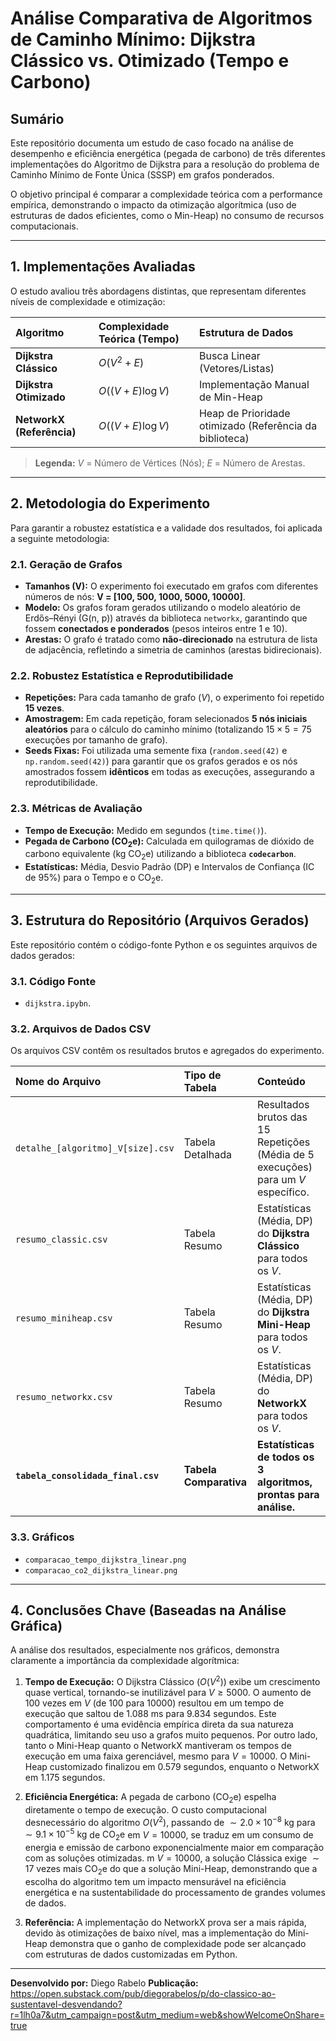 # Análise Comparativa de Algoritmos de Caminho Mínimo: Dijkstra Clássico vs. Otimizado (Tempo e Carbono)

## Sumário

Este repositório documenta um estudo de caso focado na análise de desempenho e eficiência energética (pegada de carbono) de três diferentes implementações do Algoritmo de Dijkstra para a resolução do problema de Caminho Mínimo de Fonte Única (SSSP) em grafos ponderados.

O objetivo principal é comparar a complexidade teórica com a performance empírica, demonstrando o impacto da otimização algorítmica (uso de estruturas de dados eficientes, como o Min-Heap) no consumo de recursos computacionais.

---

## 1. Implementações Avaliadas

O estudo avaliou três abordagens distintas, que representam diferentes níveis de complexidade e otimização:

| Algoritmo | Complexidade Teórica (Tempo) | Estrutura de Dados |
| :--- | :--- | :--- |
| **Dijkstra Clássico** | $O(V^2 + E)$ | Busca Linear (Vetores/Listas) |
| **Dijkstra Otimizado** | $O((V + E) \log V)$ | Implementação Manual de Min-Heap |
| **NetworkX (Referência)** | $O((V + E) \log V)$ | Heap de Prioridade otimizado (Referência da biblioteca) |

> **Legenda:** $V$ = Número de Vértices (Nós); $E$ = Número de Arestas.

---

## 2. Metodologia do Experimento

Para garantir a robustez estatística e a validade dos resultados, foi aplicada a seguinte metodologia:

### 2.1. Geração de Grafos

* **Tamanhos (V):** O experimento foi executado em grafos com diferentes números de nós: **V = [100, 500, 1000, 5000, 10000]**.
* **Modelo:** Os grafos foram gerados utilizando o modelo aleatório de Erdős–Rényi (G(n, p)) através da biblioteca `networkx`, garantindo que fossem **conectados e ponderados** (pesos inteiros entre 1 e 10).
* **Arestas:** O grafo é tratado como **não-direcionado** na estrutura de lista de adjacência, refletindo a simetria de caminhos (arestas bidirecionais).

### 2.2. Robustez Estatística e Reprodutibilidade

* **Repetições:** Para cada tamanho de grafo ($V$), o experimento foi repetido **15 vezes**.
* **Amostragem:** Em cada repetição, foram selecionados **5 nós iniciais aleatórios** para o cálculo do caminho mínimo (totalizando $15 \times 5 = 75$ execuções por tamanho de grafo).
* **Seeds Fixas:** Foi utilizada uma semente fixa (`random.seed(42)` e `np.random.seed(42)`) para garantir que os grafos gerados e os nós amostrados fossem **idênticos** em todas as execuções, assegurando a reprodutibilidade.

### 2.3. Métricas de Avaliação

* **Tempo de Execução:** Medido em segundos (`time.time()`).
* **Pegada de Carbono ($\text{CO}_2\text{e}$):** Calculada em quilogramas de dióxido de carbono equivalente ($\text{kg}$ $\text{CO}_2\text{e}$) utilizando a biblioteca **`codecarbon`**.
* **Estatísticas:** Média, Desvio Padrão (DP) e Intervalos de Confiança (IC de 95%) para o Tempo e o $\text{CO}_2\text{e}$.

---

## 3. Estrutura do Repositório (Arquivos Gerados)

Este repositório contém o código-fonte Python e os seguintes arquivos de dados gerados:

### 3.1. Código Fonte

* `dijkstra.ipybn`.

### 3.2. Arquivos de Dados CSV

Os arquivos CSV contêm os resultados brutos e agregados do experimento.

| Nome do Arquivo | Tipo de Tabela | Conteúdo |
| :--- | :--- | :--- |
| `detalhe_[algoritmo]_V[size].csv` | Tabela Detalhada | Resultados brutos das 15 Repetições (Média de 5 execuções) para um $V$ específico. |
| `resumo_classic.csv` | Tabela Resumo | Estatísticas (Média, DP) do **Dijkstra Clássico** para todos os $V$. |
| `resumo_miniheap.csv` | Tabela Resumo | Estatísticas (Média, DP) do **Dijkstra Mini-Heap** para todos os $V$. |
| `resumo_networkx.csv` | Tabela Resumo | Estatísticas (Média, DP) do **NetworkX** para todos os $V$. |
| **`tabela_consolidada_final.csv`** | **Tabela Comparativa** | **Estatísticas de todos os 3 algoritmos, prontas para análise.** |

### 3.3. Gráficos

* `comparacao_tempo_dijkstra_linear.png`
* `comparacao_co2_dijkstra_linear.png`

---

## 4. Conclusões Chave (Baseadas na Análise Gráfica)

A análise dos resultados, especialmente nos gráficos, demonstra claramente a importância da complexidade algorítmica:

1.  **Tempo de Execução:** O Dijkstra Clássico $(O(V^2))$ exibe um crescimento quase vertical, tornando-se inutilizável para $V \ge 5000$. O aumento de 100 vezes em $V$ (de 100 para 10000) resultou em um tempo de execução que saltou de $1.088\text{ ms}$ para $9.834$ segundos. Este comportamento é uma evidência empírica direta da sua natureza quadrática, limitando seu uso a grafos muito pequenos. 
Por outro lado, tanto o Mini-Heap quanto o NetworkX mantiveram os tempos de execução em uma faixa gerenciável, mesmo para $V=10000$. O Mini-Heap customizado finalizou em $0.579$ segundos, enquanto o NetworkX em $1.175$ segundos.

2.  **Eficiência Energética:** A pegada de carbono ($\text{CO}_2\text{e}$) espelha diretamente o tempo de execução. O custo computacional desnecessário do algoritmo $O(V^2)$, passando de $\sim 2.0 \times 10^{-8} \text{ kg}$ para $\sim 9.1 \times 10^{-5} \text{ kg}$ de $\text{CO}_2\text{e}$ em $V=10000$, se traduz em um consumo de energia e emissão de carbono exponencialmente maior em comparação com as soluções otimizadas. m $V=10000$, a solução Clássica exige $\sim 17$ vezes mais $\text{CO}_2\text{e}$ do que a solução Mini-Heap, demonstrando que a escolha do algoritmo tem um impacto mensurável na eficiência energética e na sustentabilidade do processamento de grandes volumes de dados.

3.  **Referência:** A implementação do NetworkX prova ser a mais rápida, devido às otimizações de baixo nível, mas a implementação do Mini-Heap demonstra que o ganho de complexidade pode ser alcançado com estruturas de dados customizadas em Python.

---

**Desenvolvido por:** Diego Rabelo
**Publicação:** https://open.substack.com/pub/diegorabelos/p/do-classico-ao-sustentavel-desvendando?r=1lh0a7&utm_campaign=post&utm_medium=web&showWelcomeOnShare=true
